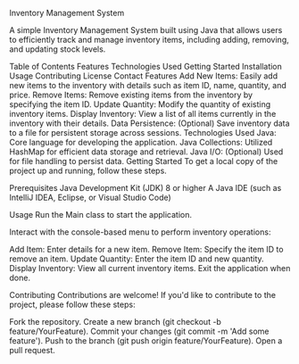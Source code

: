Inventory Management System


A simple Inventory Management System built using Java that allows users to efficiently track and manage inventory items, including adding, removing, and updating stock levels.

Table of Contents
Features
Technologies Used
Getting Started
Installation
Usage
Contributing
License
Contact
Features
Add New Items: Easily add new items to the inventory with details such as item ID, name, quantity, and price.
Remove Items: Remove existing items from the inventory by specifying the item ID.
Update Quantity: Modify the quantity of existing inventory items.
Display Inventory: View a list of all items currently in the inventory with their details.
Data Persistence: (Optional) Save inventory data to a file for persistent storage across sessions.
Technologies Used
Java: Core language for developing the application.
Java Collections: Utilized HashMap for efficient data storage and retrieval.
Java I/O: (Optional) Used for file handling to persist data.
Getting Started
To get a local copy of the project up and running, follow these steps.

Prerequisites
Java Development Kit (JDK) 8 or higher
A Java IDE (such as IntelliJ IDEA, Eclipse, or Visual Studio Code)


Usage
Run the Main class to start the application.

Interact with the console-based menu to perform inventory operations:

Add Item: Enter details for a new item.
Remove Item: Specify the item ID to remove an item.
Update Quantity: Enter the item ID and new quantity.
Display Inventory: View all current inventory items.
Exit the application when done.

Contributing
Contributions are welcome! If you'd like to contribute to the project, please follow these steps:

Fork the repository.
Create a new branch (git checkout -b feature/YourFeature).
Commit your changes (git commit -m 'Add some feature').
Push to the branch (git push origin feature/YourFeature).
Open a pull request.

